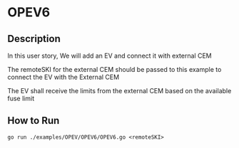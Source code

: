 # OPEV6

## Description

In this user story, We will add an EV and connect it with external CEM

The remoteSKI for the external CEM should be passed to this example to connect the EV with the External CEM

The EV shall receive the limits from the external CEM based on the available fuse limit

## How to Run
```
go run ./examples/OPEV/OPEV6/OPEV6.go <remoteSKI>
```

